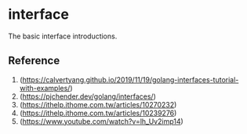 # interface

The basic interface introductions.

## Reference

1. (<https://calvertyang.github.io/2019/11/19/golang-interfaces-tutorial-with-examples/>)
2. (<https://pjchender.dev/golang/interfaces/>)
3. (<https://ithelp.ithome.com.tw/articles/10270232>)
4. (<https://ithelp.ithome.com.tw/articles/10239276>)
5. (<https://www.youtube.com/watch?v=lh_Uv2imp14>)
